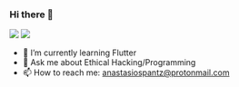 ### Hi there 👋


<!--
**apantzar/apantzar** is a ✨ _special_ ✨ repository because its `README.md` (this file) appears on your GitHub profile.

Here are some ideas to get you started:

- 🔭 I’m currently working on ...
- 🌱 I’m currently learning Flutter
- 👯 I’m looking to collaborate on ...
- 🤔 I’m looking for help with ...
- 💬 Ask me about ...
- 📫 How to reach me: ...
- 😄 Pronouns: ...
- ⚡ Fun fact: ...
-->
<img src="https://github-readme-stats.vercel.app/api?username=apantzar&&show_icons=true&border_radius&theme=dark">


<img src="https://github-readme-stats.vercel.app/api/top-langs/?username=apantzar&layout=compact&langs_count=12&theme=dark">



- 🌱 I’m currently learning Flutter
- 💬 Ask me about Ethical Hacking/Programming
- 📫 How to reach me: anastasiospantz@protonmail.com
